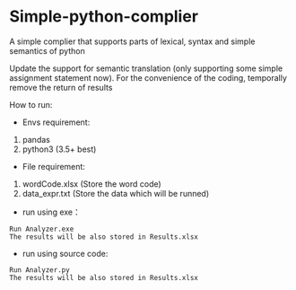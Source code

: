# Simple-python-complier
A simple complier that supports parts of lexical, syntax and simple semantics of python

Update the support for semantic translation (only supporting some simple assignment statement now). For the convenience of the coding, temporally remove the return of results

How to run:

* Envs requirement:
1. pandas
2. python3 (3.5+ best)

* File requirement:
1. wordCode.xlsx (Store the word code)
2. data_expr.txt (Store the data which will be runned)

* run using exe：
```
Run Analyzer.exe
The results will be also stored in Results.xlsx
```

* run using source code:
```
Run Analyzer.py
The results will be also stored in Results.xlsx
```
	
	
